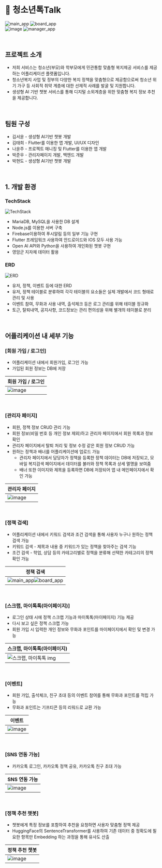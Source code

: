 # 📱 청소년톡Talk 


![main_app](https://github.com/Seoyun0626/Seoyun0626/assets/104416283/bbc0ca81-862c-445d-bba5-989ef50569bb)
![board_app](https://github.com/Seoyun0626/Seoyun0626/assets/104416283/71a73bb5-cc35-48d8-91ff-1c94a9abc351)
<br>
![image](https://github.com/Seoyun0626/Seoyun0626/assets/104416283/e9d97947-e3a5-4dcc-b63f-dbd5057cc0bf)
![manager_app](https://github.com/Seoyun0626/Seoyun0626/assets/104416283/af02c3a1-492a-4dbd-9fe6-71f35078fb3a)

<br>

## 프로젝트 소개

- 저희 서비스는 청소년(부모)와 학부모에게 민관통합 맞춤형 복지제공 서비스를 제공하는 어플리케이션 플랫폼입니다.
- 청소년복지 사업 및 정부의 다양한 복지 정책을 맞춤형으로 제공함으로써 청소년 위기 가구 등 사회적 취약 계층에 대한 선제적 사례를 발굴 및 지원합니다.
- 생성형 AI 기반 챗봇 서비스를 통해 디지털 소외계층을 위한 맞춤형 복지 정보 추천을 제공합니다.

<br>

## 팀원 구성

<ul>
  <li>김서윤 - 생성형 AI기반 챗봇 개발</li>
  <li>김태희 - Flutter를 이용한 앱 개발, UI/UX 디자인</li>
  <li>나윤주 - 프로젝트 매니징 및 Flutter를 이용한 앱 개발</li>
  <li>박준우 - 관리자페이지 개발, 백엔드 개발</li>
  <li>박현도 - 생성형 AI기반 챗봇 개발</li>
</ul>

<br>

## 1. 개발 환경

### TechStack
![TechStack](https://github.com/Seoyun0626/Seoyun0626/assets/104416283/7b54a6b6-765e-4348-9b05-c43cef6f179a)
<ul>
  <li>MariaDB, MySQL을 사용한 DB 설계</li>
  <li>Node.js를 이용한 서버 구축</li>
  <li>Firebase이용하여 푸시알림 등의 일부 기능 구현</li>
  <li>Flutter 프레임워크 사용하여 안드로이드와 IOS 모두 사용 가능</li>
  <li>Open AI API와 Python을 사용하여 개인화된 챗봇 구현</li>
  <li>영암군 지자체 데이터 활용</li>
</ul>

### ERD
![ERD](https://github.com/Seoyun0626/Seoyun0626/assets/104416283/fd106739-52a7-4f02-8b3b-2630d135efbd)
<ul>
  <li>유저, 정책, 이벤트 등에 대한 ERD</li>
  <li>유저, 정책 테이블로 분류하여 각각 테이블의 요소들은 실제 개발에서 코드 형태로 관리 및 사용</li>
  <li>이벤트 참여, 무화과 사용 내역, 출석체크 등은 로그 관리를 위해 테이블 정규화</li>
  <li>토근, 탈퇴내역, 공지사항, 코드정보는 관리 편의성을 위해 별개의 테이블로 분리</li>
</ul>

<br>

## 어플리케이션 내 세부 기능

### [회원 가입 / 로그인]
- 어플리케이션 내에서 회원가입, 로그인 가능
- 가입된 회원 정보는 DB에 저장
  
| 회원 가입 / 로그인 |
|----------|
|![image](https://github.com/Seoyun0626/Seoyun0626/assets/104416283/35ea11e3-c000-4c73-8abc-d063230decdc)|

<br>

### [관리자 페이지]
- 회원, 정책 정보 CRUD 관리 기능
- 회원 정보(비밀 번호 등 개인 정보 제외)하고 관리자 페이지에서 회원 목록과 정보 확인
- 관리자 페이지에서 탈퇴 처리 및 정보 수정 같은 회원 정보 CRUD 가능
- 원하는 정책과 배너를 어플리케이션에 업로드 가능
  - 관리자 페이지에서 담당자가 정책을 등록한 정책 데이터는 DB에 저장되고, 모바일 복지검색 페이지에서 데이터를 불러와 정책 목록과 상세 멀명을 보여줌
  - 배너 또한 이미지와 제목을 등록하면 DB에 저장되어 앱 내 메인페이지에서 확인 가능

| 관리자 페이지 |
|----------|
|![image](https://github.com/Seoyun0626/Seoyun0626/assets/104416283/fe00793e-8b22-4fab-bdd4-e70530a5a0be)|

<br>

### [정책 검색]
- 어플리케이션 내에서 키워드 검색과 조건 검색을 통해 사용자 누구나 원하는 정책 검색 가능
- 키워드 검색 - 제목과 내용 중 키워드가 있는 정책을 찾아주는 검색 기능
- 조건 검색 - 학업, 상담 등의 카테고리별로 정책을 분류해 선택한 카테고리의 정책 확인 가능

| 정책 검색 |
|----------|
|![main_app](https://github.com/Seoyun0626/Seoyun0626/assets/104416283/1158f572-d941-4c70-b9cd-9b6c69136ada)![board_app](https://github.com/Seoyun0626/Seoyun0626/assets/104416283/281a7c35-389d-415a-afb9-15fef0812412)|

<br>

### [스크랩, 마이톡톡(마이페이지)]
- 로그인 상태 시에 정책 스크랩 기능과 마이톡톡(마이페이지) 기능 제공
- 다시 보고 싶은 정책 스크랩 가능
- 회원 가입 시 입력한 개인 정보와 무화과 포인트를 마이페이지에서 확인 및 변경 가능

| 스크랩, 마이톡톡(마이페이지) |
|----------|
|<img src="#" alt="스크랩, 마이톡톡 img">|

<br>

### [이벤트]
- 회원 가입, 출석체크, 친구 초대 등의 이벤트 참여를 통해 무화과 포인트를 적립 가능
- 무화과 포인트는 기프티콘 등의 리워드로 교환 가능

| 이벤트 |
|----------|
|![image](https://github.com/Seoyun0626/Seoyun0626/assets/104416283/89c59fe5-8d4a-49c0-9bb2-766906e03024)|

<br>

### [SNS 연동 가능]
- 카카오톡 로그인, 카카오톡 정책 공유, 카카오톡 친구 초대 가능


| SNS 연동 가능 |
|----------|
|![image](https://github.com/Seoyun0626/Yeongam-Project-Talktalk/assets/104416283/e163aab1-8e4e-4f0a-ab80-7109ea9cfdcd)|

<br>

### [정책 추천 챗봇]
- 챗봇에게 특정 정보를 포함하여 추천을 요청하면 사용자 맞춤형 정책 제공
- HuggingFace의 SentenceTransformer를 사용하여 기존 데이터 중 정확도에 필요한 항목만 Embedding 하는 과정을 통해 유사도 산출

| 정책 추천 챗봇 |
|----------|
|![image](https://github.com/Seoyun0626/Seoyun0626/assets/104416283/e9d97947-e3a5-4dcc-b63f-dbd5057cc0bf)|

<br>








